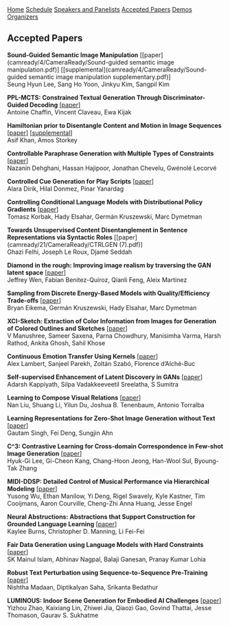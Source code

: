 <div class="header">
  <a href="https://ctrlgenworkshop.github.io/">Home</a>
  <a href="https://ctrlgenworkshop.github.io/schedule.html">Schedule</a>
  <a href="https://ctrlgenworkshop.github.io/speakers_panelists.html">Speakers and Panelists</a>
  <a class="active" href="https://ctrlgenworkshop.github.io/accepted_papers.html">Accepted Papers</a>
  <a href="https://ctrlgenworkshop.github.io/accepted_demos.html">Demos</a>
  <a href="https://ctrlgenworkshop.github.io/organizers.html">Organizers</a>
</div>

<head>
<meta http-equiv="Content-Type" content="text/html; charset=UTF-8">
  <meta name="viewport" content="“width=800”">
</head>

## Accepted Papers

**Sound-Guided Semantic Image Manipulation** \[[paper](camready/4/CameraReady/Sound-guided semantic image manipulation.pdf)\] \[[supplemental](camready/4/CameraReady/Sound-guided semantic image manipulation supplementary.pdf)\]\
Seung Hyun Lee, Sang Ho Yoon, Jinkyu Kim, Sangpil Kim

**PPL-MCTS: Constrained Textual Generation Through Discriminator-Guided Decoding** \[[paper](camready/9/CameraReady/PPL_MCTS_CTRLGen_Camera_Ready.pdf)\]\
Antoine Chaffin, Vincent Claveau, Ewa Kijak

**Hamiltonian prior to Disentangle Content and Motion in Image Sequences** \[[paper](camready/10/CameraReady/HamiltonianCtrlGenMain2021.pdf)\] \[[supplemental](camready/10/CameraReady/HamiltonianCtrlGenSupplementary2021.pdf)\]\
Asif Khan, Amos Storkey

**Controllable Paraphrase Generation with Multiple Types of Constraints** \[[paper](camready/11/CameraReady/CtrlGen_NeurIPS_2021.pdf)\]\
Nazanin Dehghani, Hassan Hajipoor, Jonathan Chevelu, Gwénolé Lecorvé

**Controlled Cue Generation for Play Scripts** \[[paper](camready/15/CameraReady/ctrlgen_camera_ready.pdf)\]\
Alara Dirik, Hilal Donmez, Pinar Yanardag

**Controlling Conditional Language Models with Distributional Policy Gradients** \[[paper](camready/17/CameraReady/conditional_DPG_CNTRLgen_workshop_2021-2.pdf)\]\
Tomasz Korbak, Hady Elsahar, Germán Kruszewski, Marc Dymetman

**Towards Unsupervised Content Disentanglement in Sentence Representations via Syntactic Roles** \[[paper](camready/21/CameraReady/CTRLGEN (7).pdf)\]\
Ghazi Felhi, Joseph Le Roux, Djamé Seddah

**Diamond in the rough: Improving image realism by traversing the GAN latent space** \[[paper](camready/23/CameraReady/NeurIPSWorkshop_final.pdf)\]\
Jeffrey Wen, Fabian Benitez-Quiroz, Qianli Feng, Aleix Martinez

**Sampling from Discrete Energy-Based Models with Quality/Efficiency Trade-offs** \[[paper](camready/25/CameraReady/CTRLGen-Final-2.pdf)\]\
Bryan Eikema, Germán Kruszewski, Hady Elsahar, Marc Dymetman

**XCI-Sketch: Extraction of Color Information from Images for Generation of Colored Outlines and Sketches** \[[paper](camready/26/CameraReady/NeurIPS_2021_XCI_Sketch_ctrlgen_final.pdf)\]\
V Manushree, Sameer Saxena, Parna Chowdhury, Manisimha Varma, Harsh Rathod, Ankita Ghosh, Sahil Khose

**Continuous Emotion Transfer Using Kernels** \[[paper](camready/28/CameraReady/CtrlGen_NeurIPSW_CameraReady.pdf)\]\
Alex Lambert, Sanjeel Parekh, Zoltán Szabó, Florence d’Alché-Buc

**Self-supervised Enhancement of Latent Discovery in GANs** \[[paper](camready/29/CameraReady/Self_Supervised_Enhancement_of_Latent_Discovery_in_GANs__NeurIPS_Workshop_(1).pdf)\]\
Adarsh Kappiyath, Silpa Vadakkeeveetil Sreelatha, S Sumitra

**Learning to Compose Visual Relations** \[[paper](camready/31/CameraReady/compose_visual_relations_camera_ready_Workshop.pdf)\]\
Nan Liu, Shuang Li, Yilun Du, Joshua B. Tenenbaum, Antonio Torralba

**Learning Representations for Zero-Shot Image Generation without Text** \[[paper](camready/37/CameraReady/full.pdf)\]\
Gautam Singh, Fei Deng, Sungjin Ahn

**C^3: Contrastive Learning for Cross-domain Correspondence in Few-shot Image Generation** \[[paper](camready/40/CameraReady/NIPS_Workshop_camera_ready.pdf)\]\
Hyuk-Gi Lee, Gi-Cheon Kang, Chang-Hoon Jeong, Han-Wool Sul, Byoung-Tak Zhang

**MIDI-DDSP: Detailed Control of Musical Performance via Hierarchical Modeling** \[[paper](camready/41/CameraReady/Yusong_NeurIPS__2021_ControlGen_workshop_revised_11.2.pdf)\]\
Yusong Wu, Ethan Manilow, Yi Deng, Rigel Swavely, Kyle Kastner, Tim Cooijmans, Aaron Courville, Cheng-Zhi Anna Huang, Jesse Engel

**Neural Abstructions: Abstractions that Support Construction for Grounded Language Learning** \[[paper](camready/44/CameraReady/Neural_Abstructions__NeurIPS_2021_-43.pdf)\]\
Kaylee Burns, Christopher D. Manning, Li Fei-Fei

**Fair Data Generation using Language Models with Hard Constraints** \[[paper](camready/45/CameraReady/Fair_Data_Generation_using_Language_Models_with_Hard_Constraints_Final_Camera_Ready.pdf)\]\
SK Mainul Islam, Abhinav Nagpal, Balaji Ganesan, Pranay Kumar Lohia

**Robust Text Perturbation using Sequence-to-Sequence Pre-Training** \[[paper](camready/52/CameraReady/CtrlGen_CASPer_CameraReady.pdf)\]\
Nishtha Madaan, Diptikalyan Saha, Srikanta Bedathur

**LUMINOUS: Indoor Scene Generation for Embodied AI Challenges** \[[paper](camready/53/CameraReady/luminous_ctrlgen_workshop.pdf)\]\
Yizhou Zhao, Kaixiang Lin, Zhiwei Jia, Qiaozi Gao, Govind Thattai, Jesse Thomason, Gaurav S. Sukhatme